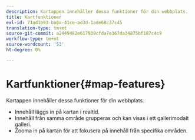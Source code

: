 ```yaml
---
description: Kartappen innehåller dessa funktioner för din webbplats.
title: Kartfunktioner
exl-id: 71ad1b93-ba8a-41ce-ad3d-1ade68c37c45
translation-type: tm+mt
source-git-commit: a2449482e617939cfda7e367da34875bf187c4c9
workflow-type: tm+mt
source-wordcount: '53'
ht-degree: 0%

---
```


# Kartfunktioner{#map-features}

Kartappen innehåller dessa funktioner för din webbplats.



* Innehåll läggs in på kartan i realtid.
* Innehåll från samma område grupperas och kan visas i ett gallerimodalt galleri.
* Zooma in på kartan för att fokusera på innehåll från specifika områden.
